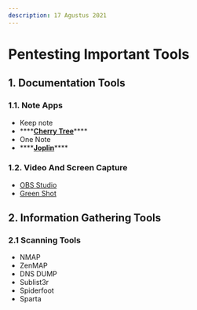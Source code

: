 ```yaml
---
description: 17 Agustus 2021
---
```


# Pentesting  Important Tools

## 1. Documentation Tools

### 1.1. Note Apps

* Keep note
* \*\*\*\*[**Cherry Tree**](https://www.giuspen.com/cherrytree/)\*\*\*\*
* One Note
* \*\*\*\*[**Joplin**](https://joplinapp.org/)\*\*\*\*

### 1.2. Video And Screen Capture

* [OBS Studio](https://obsproject.com/)
* [Green Shot](https://getgreenshot.org/)



## 2. Information Gathering Tools

### 2.1 Scanning Tools

* NMAP
* ZenMAP
* DNS DUMP
* Sublist3r
* Spiderfoot
* Sparta



